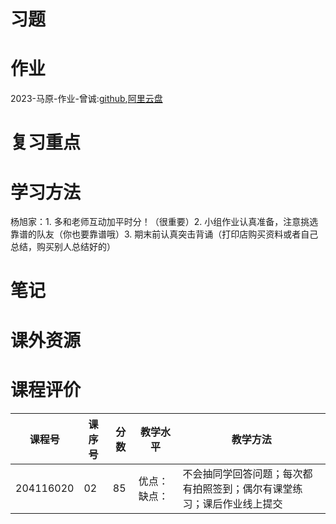 # 习题

# 作业

2023-马原-作业-曾诚:[github](https://github.com/SCUBioGuide/SCU-Biology-Guide/tree/main/大二上/马克思主义基本原理/作业/2023-马原-作业-曾诚),[阿里云盘](https://www.aliyundrive.com/s/d8o8ijrHytg)

# 复习重点

# 学习方法

杨旭家：1. 多和老师互动加平时分！（很重要）2. 小组作业认真准备，注意挑选靠谱的队友（你也要靠谱哦）3. 期末前认真突击背诵（打印店购买资料或者自己总结，购买别人总结好的）

# 笔记

# 课外资源

# 课程评价

| 课程号 | 课序号 | 分数 | 教学水平 | 教学方法 |
|-------|-------|-----|---------|---------|
| 204116020 | 02 | 85 | 优点：缺点： | 不会抽同学回答问题；每次都有拍照签到；偶尔有课堂练习；课后作业线上提交 |
